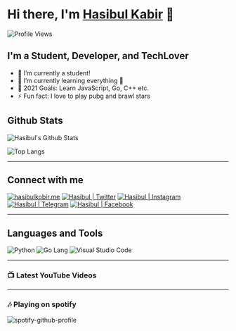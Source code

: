 # Hi there, I'm [Hasibul Kabir][website] 👋

![Profile Views](https://hits.seeyoufarm.com/api/count/incr/badge.svg?url=https://github.com/hasibulkabir/&title=Profile%20Views)

## I'm a Student, Developer, and TechLover

- 🔭 I’m currently a student!
- 🌱 I’m currently learning everything 🤣
- 🥅 2021 Goals: Learn JavaScript, Go, C++ etc.
- ⚡ Fun fact: I love to play pubg and brawl stars

## Github Stats

![Hasibul's Github Stats](https://github-readme-stats.vercel.app/api?username=hasibulkabir&show_icons=true&hide_border=true&theme=Gradient)

![Top Langs](https://github-readme-stats.vercel.app/api/top-langs/?username=hasibulkabir)

---

## Connect with me

[![hasibulkobir.me](https://img.icons8.com/fluent/48/000000/globe.png)][website]
[![Hasibul | Twitter](https://img.icons8.com/fluent/48/000000/twitter.png)][twitter]
[![Hasibul | Instagram](https://img.icons8.com/fluent/48/000000/instagram-new.png)][instagram]
[![Hasibul | Telegram](https://img.icons8.com/fluent/48/000000/telegram-app.png)][telegram]
[![Hasibul | Facebook](https://img.icons8.com/fluent/48/000000/facebook-new.png)][facebook]
<!-- [![Hasibul | YouTube](https://img.icons8.com/cotton/48/000000/youtube.png)][youtube] -->

---

## Languages and Tools

![Python](https://img.icons8.com/color/48/000000/python.png)
![Go Lang](https://img.icons8.com/color/48/000000/golang.png)
![Visual Studio Code](https://img.icons8.com/color/48/000000/visual-studio-code-2019.png)

---

### 📺 Latest YouTube Videos
<!-- YOUTUBE:START -->
<!-- YOUTUBE:END -->

---

### 🎶 Playing on spotify

![spotify-github-profile](https://spotify-github-profile.vercel.app/api/view?uid=1zq2x27de7vmt8nc7my9st8fg&cover_image=true&theme=default)

[website]: https://hasibulkobir.me
[twitter]: https://twitter.com/MdHasibulKabir
[instagram]: https://instagram.com/HasibulKobir
[telegram]: https://t.me/HasibulKobir
[facebook]: https://facebook.com/hasibul.kobir.92
<!-- [youtube]: https://youtube.com/ -->
